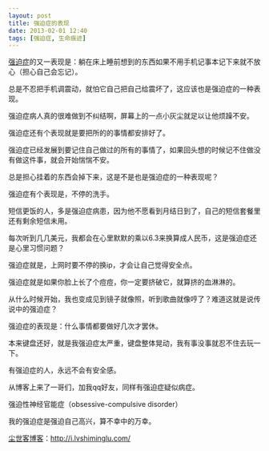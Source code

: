 ```yaml
---
layout: post
title: 强迫症的表现
date: 2013-02-01 12:40
tags: [强迫症, 生命痕迹]
---
```

<a href="http://i.lvshiminglu.com/tag/%e5%bc%ba%e8%bf%ab%e7%97%87">强迫症</a>的又一表现是：躺在床上睡前想到的东西如果不用手机记事本记下来就不放心（担心自己会忘记）。

总是不忍把手机调震动，就怕它自己把自己给震坏了，这应该也是强迫症的一种表现。

强迫症病人真的很难做到不纠结啊，屏幕上的一点小灰尘就足以让他烦躁不安。

强迫症还有个表现就是要把所的的事情都安排好了。

强迫症已经发展到要记住自己做过的所有的事情了，如果回头想的时候记不住做没有做这件事，就会开始惴惴不安。

总是担心挂着的东西会掉下来，这是不是也是强迫症的一种表现呢？

强迫症有个表现是，不停的洗手。

短信更饭的人，多是强迫症病患，因为他不愿看到月结日到了，自己的短信套餐里还有剩余短信未用。

每次听到几几美元，我都会在心里默默的乘以6.3来换算成人民币，这是强迫症还是心里习惯问题？

强迫症就是，上网时要不停的换ip，才会让自己觉得安全点。

强迫症就是如果你脸上长了个痘痘，你一定要挤破它，就算挤的血淋淋的。

从什么时候开始，我也变成见到镜子就像照，听到歌曲就像哼了？难道这就是说传说中的强迫症？

强迫症的表现是：什么事情都要做好几次才罢休。

本来键盘还好，就是我强迫症太严重，键盘整体晃动，我有事没事就忍不住去玩一下。

有强迫症的人，永远不会有安全感。

从博客上来了一哥们，加我qq好友，同样有强迫症疑似病症。

强迫性神经官能症（obsessive-compulsive disorder）

我的强迫症是强迫自己高兴，算不幸中的万幸。

<a href="http://i.lvshiminglu.com/">尘世客博客</a>：<a href="http://i.lvshiminglu.com/">http://i.lvshiminglu.com/</a>

